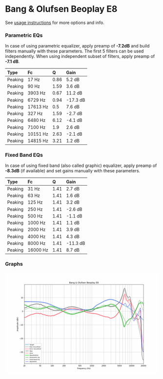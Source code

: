 # Bang & Olufsen Beoplay E8
See [usage instructions](https://github.com/jaakkopasanen/AutoEq#usage) for more options and info.

### Parametric EQs
In case of using parametric equalizer, apply preamp of **-7.2dB** and build filters manually
with these parameters. The first 5 filters can be used independently.
When using independent subset of filters, apply preamp of **-7.1 dB**.

| Type    | Fc       |    Q | Gain     |
|:--------|:---------|:-----|:---------|
| Peaking | 17 Hz    | 0.86 | 5.2 dB   |
| Peaking | 90 Hz    | 1.59 | 3.6 dB   |
| Peaking | 3903 Hz  | 0.67 | 11.2 dB  |
| Peaking | 6729 Hz  | 0.94 | -17.3 dB |
| Peaking | 17613 Hz | 0.5  | 7.6 dB   |
| Peaking | 327 Hz   | 1.59 | -2.7 dB  |
| Peaking | 6480 Hz  | 6.12 | -4.1 dB  |
| Peaking | 7100 Hz  | 1.9  | 2.6 dB   |
| Peaking | 10151 Hz | 2.63 | -2.1 dB  |
| Peaking | 14815 Hz | 3.21 | 1.2 dB   |

### Fixed Band EQs
In case of using fixed band (also called graphic) equalizer, apply preamp of **-8.3dB**
(if available) and set gains manually with these parameters.

| Type    | Fc       |    Q | Gain     |
|:--------|:---------|:-----|:---------|
| Peaking | 31 Hz    | 1.41 | 2.7 dB   |
| Peaking | 63 Hz    | 1.41 | 1.6 dB   |
| Peaking | 125 Hz   | 1.41 | 3.2 dB   |
| Peaking | 250 Hz   | 1.41 | -2.6 dB  |
| Peaking | 500 Hz   | 1.41 | -1.1 dB  |
| Peaking | 1000 Hz  | 1.41 | 1.1 dB   |
| Peaking | 2000 Hz  | 1.41 | 3.9 dB   |
| Peaking | 4000 Hz  | 1.41 | 4.3 dB   |
| Peaking | 8000 Hz  | 1.41 | -11.3 dB |
| Peaking | 16000 Hz | 1.41 | 8.7 dB   |

### Graphs
![](./Bang%20&%20Olufsen%20Beoplay%20E8.png)